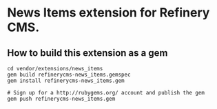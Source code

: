 # News Items extension for Refinery CMS.

## How to build this extension as a gem

    cd vendor/extensions/news_items
    gem build refinerycms-news_items.gemspec
    gem install refinerycms-news_items.gem

    # Sign up for a http://rubygems.org/ account and publish the gem
    gem push refinerycms-news_items.gem